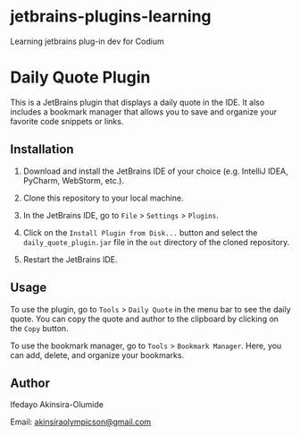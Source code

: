 # jetbrains-plugins-learning
Learning jetbrains plug-in dev for Codium
# Daily Quote Plugin

This is a JetBrains plugin that displays a daily quote in the IDE. It also includes a bookmark manager that allows you to save and organize your favorite code snippets or links.

## Installation

1. Download and install the JetBrains IDE of your choice (e.g. IntelliJ IDEA, PyCharm, WebStorm, etc.).

2. Clone this repository to your local machine.

3. In the JetBrains IDE, go to `File` > `Settings` > `Plugins`.

4. Click on the `Install Plugin from Disk...` button and select the `daily_quote_plugin.jar` file in the `out` directory of the cloned repository.

5. Restart the JetBrains IDE.

## Usage

To use the plugin, go to `Tools` > `Daily Quote` in the menu bar to see the daily quote. You can copy the quote and author to the clipboard by clicking on the `Copy` button.

To use the bookmark manager, go to `Tools` > `Bookmark Manager`. Here, you can add, delete, and organize your bookmarks.





## Author

Ifedayo Akinsira-Olumide

Email: akinsiraolympicson@gmail.com


